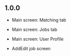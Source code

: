 1.0.0
--
- Main screen: Matching tab
- Main screen: Jobs tab
- Main screen: User Profile

- AddEdit job screen
